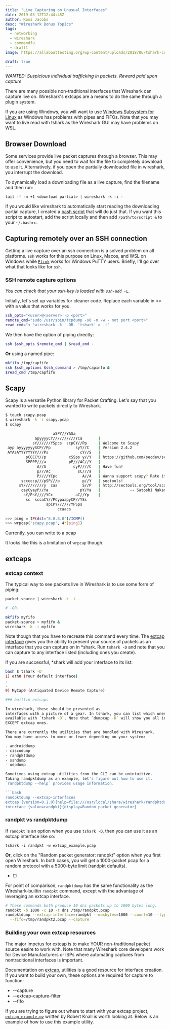```yaml
---
title: "Live Capturing on Unusual Interfaces"
date: 2019-03-12T12:44:45Z
author: Ross Jacobs
desc: "Wireshark Bonus Topics"
tags:
  - networking
  - wireshark
  - commandfu
  - draft1
image: https://allabouttesting.org/wp-content/uploads/2018/06/tshark-count.jpg

draft: true
---
```


_WANTED: Suspicious individual trafficking in packets. Reward paid upon capture_

There are many possible non-traditional interfaces that Wireshark can capture
live on. Wireshark's extcaps are a means to do the same through a plugin system.

If you are using Windows, you will want to use [Windows Subsystem for
Linux](https://docs.microsoft.com/en-us/windows/wsl/install-win10) as Windows
has problems with pipes and FIFOs. Note that you may want to live read with
tshark as the Wireshark GUI may have problems on WSL.

## Browser Download

Some services provide live packet captures through a browser. This may offer
convenience, but you need to wait for the file to completely download to use it.
Alternatively, if you open the partially downloaded file in wireshark, you
interrupt the download.

To dynamically load a downloading file as a live capture, find the filename and
then run: 

	tail -f -n +1 <download partial> | wireshark -k -i -

If you would like wireshark to automatically start reading the downloading
partial capture, I created a [bash
script]() that will do
just that. If you want this script to autostart, add the script locally and then add
`/path/to/script &` to your `~/.bashrc`.

## Capturing remotely over an SSH connection

Getting a live capture over an ssh connection is a solved problem on all
platforms. `ssh` works for this purpose on Linux, Macos, and WSL on Windows
while
[`Plink`](https://kaischroed.wordpress.com/2013/01/28/howto-use-wireshark-over-ssh/)
works for Windows PuTTY users. Briefly, I'll go over what
that looks like for `ssh`.

### SSH remote capture options

_You can check that your ssh-key is loaded with `ssh-add -L`._

Initially, let's set up variables for cleaner code. Replace each variable in <>
with a value that works for you.

```bash
ssh_opts="<user>@<server> -p <port>"
remote_cmd="sudo /usr/sbin/tcpdump -s0 -n -w - not port <port>"
read_cmd="< 'wireshark -k' -OR- 'tshark' > -i"
```

We then have the option of piping directly:

```bash
ssh $ssh_opts $remote_cmd | $read_cmd - 
```

__Or__ using a named pipe:

```bash
mkfifo /tmp/capfifo
ssh $ssh_options $ssh_command > /tmp/capinfo &
$read_cmd /tmp/capfifo
```

## Scapy

Scapy is a versatile Python library for Packet Crafting. Let's say that you
wanted to write packets directly to Wireshark.

```bash
$ touch scapy.pcap
$ wireshark -k -i scapy.pcap
$ scapy

                     aSPY//YASa       
             apyyyyCY//////////YCa       |
            sY//////YSpcs  scpCY//Pp     | Welcome to Scapy
 ayp ayyyyyyySCP//Pp           syY//C    | Version 2.4.2
 AYAsAYYYYYYYY///Ps              cY//S   |
         pCCCCY//p          cSSps y//Y   | https://github.com/secdev/scapy
         SPPPP///a          pP///AC//Y   |
              A//A            cyP////C   | Have fun!
              p///Ac            sC///a   |
              P////YCpc           A//A   | Wanna support scapy? Rate it on
       scccccp///pSP///p          p//Y   | sectools!
      sY/////////y  caa           S//P   | http://sectools.org/tool/scapy/
       cayCyayP//Ya              pY/Ya   |             -- Satoshi Nakamoto
        sY/PsY////YCc          aC//Yp    |
         sc  sccaCY//PCypaapyCP//YSs  
                  spCPY//////YPSps    
                       ccaacs   
					   
>>> ping = IP(dst="8.8.8.8")/ICMP()
>>> wrpcap('scapy.pcap', 4*[ping])
```




Currently, you can write to a pcap

It looks like this is a limitation of `wrpcap` though.

## extcaps

### extcap context

The typical way to see packets live in Wireshark is to use some form of piping:

```bash
packet-source | wireshark -k -i - 

# -OR-

mkfifo myfifo
packet-source > myfifo & 
wireshark -k -i myfifo 
```

Note though that you have to recreate this command every time. The [extcap
interface](https://www.wireshark.org/docs/man-pages/extcap.html) gives you the
ability to present your source of packets as an interface that you can capture
on in *shark. Run `tshark -D` and note that you can capture to any interface
listed (including ones you create).

If you are successful, *shark will add your interface to its list:

```bash
bash $ tshark -D
1) eth0 (Your default interface)
.
.
9) MyCap0 (Antiquated Device Remote Capture) 

### builtin extcaps

In wireshark, these should be presented as
interfaces with a picture of a gear. In tshark, you can list which ones are
available with `tshark -D`. Note that `dumpcap -D` will show you all interfaces
EXCEPT extcap ones.

There are currently the utilities that are bundled with Wireshark.
You may have access to more or fewer depending on your system:

- androiddump
- ciscodump
- randpktdump
- sshdump
- udpdump

Sometimes using extcap utilities from the CLI can be unintuitive. 
Taking randpktdump as an example, let's figure out how to use it. 
`randpktdump --help` provides usage information. 

```bash
randpktdump --extcap-interfaces
extcap {version=0.1.0}{help=file:///usr/local/share/wireshark/randpktdump.html}
interface {value=randpkt}{display=Random packet generator}
```

### randpkt vs randpktdump

If `randpkt` is an option when you use `tshark -D`, then you can use it as an
extcap interface like so: 

    tshark -i randpkt -w extcap_example.pcap

__Or__, click on the "Random packet generator: randpkt" option when you first open
Wireshark. In both cases, you will get a 1000-packet pcap for a random protocol
with a 5000-byte limit (randpkt defaults).

* [ ] <using randpkt gif>

For point of comparison, `randpktdump` has the same functionality as the
Wireshark-builtin `randpkt` command, except with the advantage of leveraging an
extcap interface.

```bash
# These commands both produce 10 dns packets up to 1000 bytes long.
randpkt -b 1000 -c 10 -t dns /tmp/randpkt.pcap
randpktdump --extcap-interface=randpkt --maxbytes=1000 --count=10 --type=dns \
  --fifo=/tmp/randpkt2.pcap --capture
```

### Building your own extcap resources

The major impetus for extcap is to make YOUR non-traditional packet source
easire to work with. Note that many Wireshark core developers work for
Device Manufacturers or ISPs where automating captures from nontraditional
interfaces is important. 

Documentation on
[extcap](https://www.wireshark.org/docs/wsdg_html_chunked/ChCaptureExtcap.html),
utilities is a good resource for interface creation.  If you want to build your
own, these options are required for capture to function:

- --capture
- --extcap-capture-filter 
- --fifo

If you are trying to figure out where to start with your extcap project,
[`extcap_example.py`](https://github.com/wireshark/wireshark/blob/master/doc/extcap_example.py)
written by Robert Knall is worth looking at. Below is an example of how to use
this example utility.

<script id="asciicast-nt1WaIPrYEyrO1uxmnlnBbpvX" src="https://asciinema.org/a/nt1WaIPrYEyrO1uxmnlnBbpvX.js" async></script>

